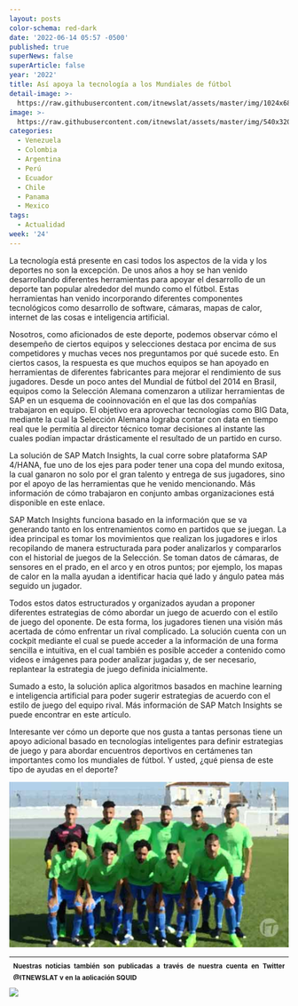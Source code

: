 ```yaml
---
layout: posts
color-schema: red-dark
date: '2022-06-14 05:57 -0500'
published: true
superNews: false
superArticle: false
year: '2022'
title: Así apoya la tecnología a los Mundiales de fútbol
detail-image: >-
  https://raw.githubusercontent.com/itnewslat/assets/master/img/1024x680/Equipo-Futbol-g.jpg
image: >-
  https://raw.githubusercontent.com/itnewslat/assets/master/img/540x320/Equipo-Futbol-p.jpg
categories:
  - Venezuela
  - Colombia
  - Argentina
  - Perú
  - Ecuador
  - Chile
  - Panama
  - Mexico
tags:
  - Actualidad
week: '24'
---
```

La tecnología está presente en casi todos los aspectos de la vida y los deportes no son la excepción. De unos años a hoy se han venido desarrollando diferentes herramientas para apoyar el desarrollo de un deporte tan popular alrededor del mundo como el fútbol. Estas herramientas han venido incorporando diferentes componentes tecnológicos como desarrollo de software, cámaras, mapas de calor, internet de las cosas e inteligencia artificial.

Nosotros, como aficionados de este deporte, podemos observar cómo el desempeño de ciertos equipos y selecciones destaca por encima de sus competidores y muchas veces nos preguntamos por qué sucede esto. En ciertos casos, la respuesta es que muchos equipos se han apoyado en herramientas de diferentes fabricantes para mejorar el rendimiento de sus jugadores. Desde un poco antes del Mundial de fútbol del 2014 en Brasil, equipos como la Selección Alemana comenzaron a utilizar herramientas de SAP en un esquema de cooinnovación en el que las dos compañías trabajaron en equipo. El objetivo era aprovechar tecnologías como BIG Data, mediante la cual la Selección Alemana lograba contar con data en tiempo real que le permitía al director técnico tomar decisiones al instante las cuales podían impactar drásticamente el resultado de un partido en curso.

La solución de SAP Match Insights, la cual corre sobre plataforma SAP 4/HANA, fue uno de los ejes para poder tener una copa del mundo exitosa, la cual ganaron no solo por el gran talento y entrega de sus jugadores, sino por el apoyo de las herramientas que he venido mencionando. Más información de cómo trabajaron en conjunto ambas organizaciones está disponible en este enlace.

SAP Match Insights funciona basado en la información que se va generando tanto en los entrenamientos como en partidos que se juegan. La idea principal es tomar los movimientos que realizan los jugadores e irlos recopilando de manera estructurada para poder analizarlos y compararlos con el historial de juegos de la Selección. Se toman datos de cámaras, de sensores en el prado, en el arco y en otros puntos; por ejemplo, los mapas de calor en la malla ayudan a identificar hacia qué lado y ángulo patea más seguido un jugador.

Todos estos datos estructurados y organizados ayudan a proponer diferentes estrategias de cómo abordar un juego de acuerdo con el estilo de juego del oponente. De esta forma, los jugadores tienen una visión más acertada de cómo enfrentar un rival complicado. La solución cuenta con un cockpit mediante el cual se puede acceder a la información de una forma sencilla e intuitiva, en el cual también es posible acceder a contenido como videos e imágenes para poder analizar jugadas y, de ser necesario, replantear la estrategia de juego definida inicialmente. 

Sumado a esto, la solución aplica algoritmos basados en machine learning e inteligencia artificial para poder sugerir estrategias de acuerdo con el estilo de juego del equipo rival. Más información de SAP Match Insights se puede encontrar en este artículo.


Interesante ver cómo un deporte que nos gusta a tantas personas tiene un apoyo adicional basado en tecnologías inteligentes para definir estrategias de juego y para abordar encuentros deportivos en certámenes tan importantes como los mundiales de fútbol. Y usted, ¿qué piensa de este tipo de ayudas en el deporte?

![](https://raw.githubusercontent.com/itnewslat/assets/master/img/540x320/Equipo-Futbol-p.jpg)

<table style="height: 42px;" width="569">
<tbody>
<tr>
<td style="text-align: justify;"><sub><strong>Nuestras noticias también son publicadas a través de nuestra cuenta en Twitter <a href="https://twitter.com/itnewslat?lang=es">@ITNEWSLAT</a> y en la aplicación <a href="https://squidapp.co/en/">SQUID</a></strong></sub></td>
</tr>
</tbody>
</table>

<img src="https://tracker.metricool.com/c3po.jpg?hash=56f88a41e39ab42c063cc51676587a04"/>
